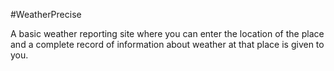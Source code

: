 #WeatherPrecise

A basic weather reporting site where you can enter the location of the place and a complete record of information about weather at that place is given to you.
